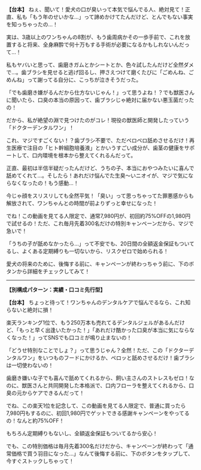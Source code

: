 

**【台本】**
ねぇ、聞いて！愛犬の口が臭いって本気で悩んでる人、絶対見て！正直、私も「もう年のせいかな…」って諦めかけてたんだけど、とんでもない事実を知っちゃったの…！

実は、3歳以上のワンちゃんの8割が、もう歯周病かその一歩手前で、これを放置すると将来、全身麻酔で何十万もする手術が必要になるかもしれないんだって…！

私もヤバいと思って、歯磨きガムとかシートとか、色々試したんだけど全然ダメで…。歯ブラシを見せると逃げ回るし、押さえつけて磨くたびに「ごめんね、ごめんね」って謝ってる自分に、こっちが泣きそうだった。

「でも歯磨き嫌がるんだから仕方ないじゃん！」って思うよね！？でも獣医さんに聞いたら、口臭の本当の原因って、歯ブラシじゃ絶対に届かない悪玉菌だったの！

だから、私が絶望の淵で見つけたのがコレ！現役の獣医師と開発したっていう「ドクターデンタルワン」！

これ、マジですごくない！？歯ブラシ不要で、ただペロペロ舐めさせるだけ！再生医療で注目の「ヒト幹細胞培養液」とかいうすごい成分が、歯茎の健康をサポートして、口内環境を根本から整えてくれるんだって。

正直、最初は半信半疑だったんだけど、うちの子、本当におやつみたいに喜んで舐めてくれて…。そしたら！あれだけ悩んでた生臭〜いニオイが、マジで気にならなくなったの！もう感動…！

今じゃ顔をスリスリしても全然平気！「臭い」って思っちゃってた罪悪感からも解放されて、ワンちゃんとの時間が前よりずっと幸せになった！

でね！この動画を見てる人限定で、通常7,980円が、初回約75%OFFの1,980円で試せるの！ただ、これ毎月先着300名だけの特別キャンペーンだから、マジで急いで！

「うちの子が舐めなかったら…」って不安でも、20日間の全額返金保証もついてるし、よくある定期縛りも一切ないから、リスクゼロで始められる！

愛犬の将来のために、後悔する前に、キャンペーンが終わっちゃう前に、下のボタンから詳細をチェックしてみて！


---
**【別構成パターン：実績・口コミ先行型】**

**【台本】**
ちょっと待って！ワンちゃんのデンタルケアで悩んでるなら、これ知らないと絶対に損！

楽天ランキング1位で、もう250万本も売れてるデンタルジェルがあるんだけど、「もっと早く出逢いたかった！」「あれだけ酷かった口臭が本当に気にならなくなった！」ってSNSでも口コミが鳴り止まないの！

「どうせ特別なことでしょ？」って思うじゃん？全然！ただ、この「ドクターデンタルワン」をいつものフードにかけるか、ペロッと舐めさせるだけ！歯ブラシは一切使わないの！

歯磨き嫌いな子でも喜んで舐めてくれるから、飼い主さんのストレスもゼロ！なのに、獣医さんと共同開発した本格派で、口内フローラを整えてくれるから、口臭の元からケアできるんだって！

でね、この楽天1位を記念して、この動画を見てる人限定で、普通に買ったら7,980円もするのに、初回1,980円でゲットできる感謝キャンペーンをやってるの！なんと約75%OFF！

もちろん定期縛りもないし、全額返金保証もついてるから安心！

でも、この特別価格は毎月先着300名だけだから、キャンペーンが終わって「通常価格で買う羽目になった…」なんて後悔する前に、下のボタンをタップして、今すぐストックしちゃって！

